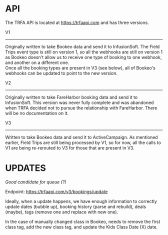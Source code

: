 # API 
The TRFA API is located at https://trfaapi.com and has three versions.  

V1  

---
Originally written to take Bookeo data and send it to InfusionSoft. The Field Trips event type is still on version 1, so all the webhooks are still on version 1 as Bookeo doesn't allow us to receive one type of booking to one webhook, and another on a different one.  
Once all the booking types are present in V3 (see below), all of Bookeo's webhooks can be updated to point to the new version. 

V2

---
Originally written to take FareHarbor booking data and send it to InfusionSoft. This version was never fully complete and was abandoned when TRFA decided not to pursue the relationship with FareHarbor. There will be no documentation on it. 

V3

---
Written to take Bookeo data and send it to ActiveCampaign. As mentioned earlier, Field Trips are still being processed by V1, so for now, all the calls to V1 are being re-rerouted to V3 for those that are present in V3. 


# UPDATES
_Good candidate for queue (?)_  

Endpoint: https://trfaapi.com/v3/bookings/update  

Ideally, when a update happens, we have enough information to correctly update dates (bubble up), booking history (parse and rebuild), deals (maybe), tags (remove one and replace with new one). 

In the case  of manually changed class in Bookeo, needs to remove the first class tag, add the new class tag, and update the Kids Class Date (X) date. 